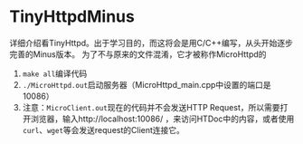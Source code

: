 # TinyHttpdMinus
详细介绍看TinyHttpd。出于学习目的，而这将会是用C/C++编写，从头开始逐步完善的Minus版本。
为了不与原来的文件混淆，它才被称作MicroHttpd的
1. <code>make all</code>编译代码
2. <code>./MicroHttpd.out</code>启动服务器（MicroHttpd_main.cpp中设置的端口是10086）
3. 注意：<code>MicroClient.out</code>现在的代码并不会发送HTTP Request，所以需要打开浏览器，输入http://localhost:10086/ ，来访问HTDoc中的内容，或者使用<code>curl</code>、<code>wget</code>等会发送request的Client连接它。
